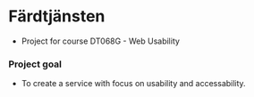 # Färdtjänsten
* Project for course DT068G - Web Usability

### Project goal
* To create a service with focus on usability and accessability. 